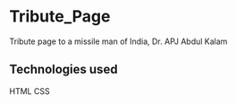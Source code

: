 # Tribute_Page

Tribute page to a missile man of India, Dr. APJ Abdul Kalam

## Technologies used
HTML
CSS



